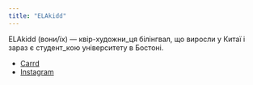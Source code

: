 ```yaml
---
title: "ELAkidd"
---
```


ELAkidd (вони/їх) — квір-художни_ця білінгвал, що виросли у Китаї і зараз є студент_кою університету в Бостоні.

- [Carrd](https://elakidd.carrd.co/)
- [Instagram](https://www.instagram.com/takokidd/)
